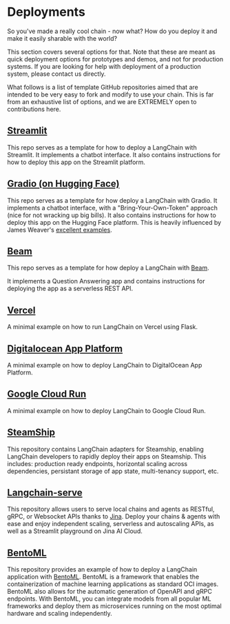 # Deployments

So you've made a really cool chain - now what? How do you deploy it and make it easily sharable with the world?

This section covers several options for that.
Note that these are meant as quick deployment options for prototypes and demos, and not for production systems.
If you are looking for help with deployment of a production system, please contact us directly.

What follows is a list of template GitHub repositories aimed that are intended to be
very easy to fork and modify to use your chain.
This is far from an exhaustive list of options, and we are EXTREMELY open to contributions here.

## [Streamlit](https://github.com/hwchase17/langchain-streamlit-template)

This repo serves as a template for how to deploy a LangChain with Streamlit.
It implements a chatbot interface.
It also contains instructions for how to deploy this app on the Streamlit platform.

## [Gradio (on Hugging Face)](https://github.com/hwchase17/langchain-gradio-template)

This repo serves as a template for how deploy a LangChain with Gradio.
It implements a chatbot interface, with a "Bring-Your-Own-Token" approach (nice for not wracking up big bills).
It also contains instructions for how to deploy this app on the Hugging Face platform.
This is heavily influenced by James Weaver's [excellent examples](https://huggingface.co/JavaFXpert).

## [Beam](https://github.com/slai-labs/get-beam/tree/main/examples/langchain-question-answering)

This repo serves as a template for how deploy a LangChain with [Beam](https://beam.cloud).

It implements a Question Answering app and contains instructions for deploying the app as a serverless REST API.

## [Vercel](https://github.com/homanp/vercel-langchain)

A minimal example on how to run LangChain on Vercel using Flask.

## [Digitalocean App Platform](https://github.com/homanp/digitalocean-langchain)

A minimal example on how to deploy LangChain to DigitalOcean App Platform.

## [Google Cloud Run](https://github.com/homanp/gcp-langchain)

A minimal example on how to deploy LangChain to Google Cloud Run.

## [SteamShip](https://github.com/steamship-core/steamship-langchain/)

This repository contains LangChain adapters for Steamship, enabling LangChain developers to rapidly deploy their apps on Steamship.
This includes: production ready endpoints, horizontal scaling across dependencies, persistant storage of app state, multi-tenancy support, etc.

## [Langchain-serve](https://github.com/jina-ai/langchain-serve)

This repository allows users to serve local chains and agents as RESTful, gRPC, or Websocket APIs thanks to [Jina](https://docs.jina.ai/). Deploy your chains & agents with ease and enjoy independent scaling, serverless and autoscaling APIs, as well as a Streamlit playground on Jina AI Cloud.

## [BentoML](https://github.com/ssheng/BentoChain)

This repository provides an example of how to deploy a LangChain application with [BentoML](https://github.com/bentoml/BentoML). BentoML is a framework that enables the containerization of machine learning applications as standard OCI images. BentoML also allows for the automatic generation of OpenAPI and gRPC endpoints. With BentoML, you can integrate models from all popular ML frameworks and deploy them as microservices running on the most optimal hardware and scaling independently.
